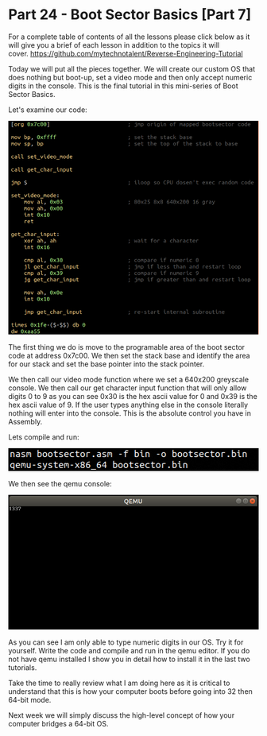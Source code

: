 # Part 24 - Boot Sector Basics \[Part 7\]

For a complete table of contents of all the lessons please click below as it will give you a brief of each lesson in addition to the topics it will cover.&nbsp;https://github.com/mytechnotalent/Reverse-Engineering-Tutorial

Today we will put all the pieces together. We will create our custom OS that does nothing but boot-up, set a video mode and then only accept numeric digits in the console. This is the final tutorial in this mini-series of Boot Sector Basics.

Let's examine our code:

<div class="slate-resizable-image-embed slate-image-embed__resize-full-width"><img src="imgs/351871546.jpg"/></div>

The first thing we do is move to the programable area of the boot sector code at address 0x7c00. We then set the stack base and identify the area for our stack and set the base pointer into the stack pointer.

We then call our video mode function where we set a 640x200 greyscale console. We then call our get character input function that will only allow digits 0 to 9 as you can see 0x30 is the hex ascii value for 0 and 0x39 is the hex ascii value of 9. If the user types anything else in the console literally nothing will enter into the console. This is the absolute control you have in Assembly.

Lets compile and run:

<div class="slate-resizable-image-embed slate-image-embed__resize-middle"><img src="imgs/359978536.jpg"/></div>

We then see the qemu console:

<div class="slate-resizable-image-embed slate-image-embed__resize-full-width"><img src="imgs/70004319.jpg"/></div>

As you can see I am only able to type numeric digits in our OS. Try it for yourself. Write the code and compile and run in the qemu editor. If you do not have qemu installed I show you in detail how to install it in the last two tutorials.

Take the time to really review what I am doing here as it is critical to understand that this is how your computer boots before going into 32 then 64-bit mode.

Next week we will simply discuss the high-level concept of how your computer bridges a 64-bit OS.